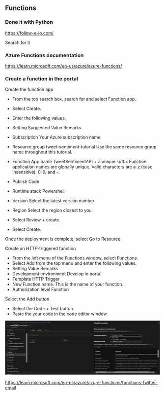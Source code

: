 ## Functions


### Done it with Python

https://follow-e-lo.com/

Search for it

### Azure Functions documentation

https://learn.microsoft.com/en-us/azure/azure-functions/


### Create a function in the portal


Create the function app
* From the top search box, search for and select Function app.
* Select Create.
* Enter the following values.

* Setting	Suggested Value	Remarks
* Subscription	Your Azure subscription name	
* Resource group	tweet-sentiment-tutorial	Use the same resource group name throughout this tutorial.
* Function App name	TweetSentimentAPI + a unique suffix	Function application names are globally unique. Valid characters are a-z (case insensitive), 0-9, and -.
* Publish	Code	
* Runtime stack Powershell	
* Version	Select the latest version number	
* Region	Select the region closest to you	
* Select Review + create.

* Select Create.

Once the deployment is complete, select Go to Resource.

Create an HTTP-triggered function
* From the left menu of the Functions window, select Functions.
* Select Add from the top menu and enter the following values.
* Setting	Value	Remarks
* Development environment	Develop in portal	
* Template	HTTP Trigger	
* New Function	name. This is the name of your function.
* Authorization level	Function	

Select the Add button.
* Select the Code + Test button.
* Paste the your code in the code editor window.

![Function ](https://github.com/spawnmarvel/azure-automation/blob/main/images/function.jpg)


https://learn.microsoft.com/en-us/azure/azure-functions/functions-twitter-email




